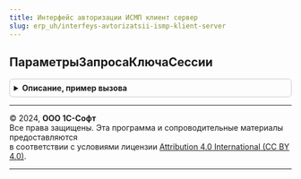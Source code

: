 ```yaml
---
title: Интерфейс авторизации ИСМП клиент сервер
slug: erp_uh/interfeys-avtorizatsii-ismp-klient-server
---
```



## ПараметрыЗапросаКлючаСессии
<details style="margin: 1em 0; padding: 0.5em; border: 1px solid #ccc; border-radius: 6px;">

<summary style="font-weight: bold; cursor: pointer;">Описание, пример вызова</summary>

```bsl

// Инициализировать структуру параметров запроса в ИС МОТП (ИС МП) для получения ключа сессии.
//
// Возвращаемое значение:
// 	Структура - Описание:
// * Организация          - ОпределяемыйТип.Организация - Организация от имени которой необходимо авторизоваться.
// * ПредставлениеСервиса - Строка                      - Представление сервиса, например: ИС МОТП.
// * Сервер               - Строка                      - Адрес сервера, например: stable.ismotp.crpt.ru
// * Порт                 - Число                       - Например: 443.
// * ВремяЖизни           - Число                       - Время жизни токена по умолчаниб у в секундах.
// * АдресЗапросаКлючаСессии           - Строка - Например: api/v3/auth/cert/
// * АдресЗапросаПараметровАвторизации - Строка - Например: api/v3/auth/cert/key
// * РазрешенаПодписьДоверенногоЛицаСМЧД - Булево - Истина, если сообщение разрешено подписывать с МЧД
//
Функция ПараметрыЗапросаКлючаСессии() Экспорт
```

Пример вызова
```bsl
Результат = ИнтерфейсАвторизацииИСМПКлиентСервер.ПараметрыЗапросаКлючаСессии() 
```
</details>

---

© 2024, **ООО 1С-Софт**  
Все права защищены. Эта программа и сопроводительные материалы предоставляются  
в соответствии с условиями лицензии [Attribution 4.0 International (CC BY 4.0)](https://creativecommons.org/licenses/by/4.0/legalcode).

---

